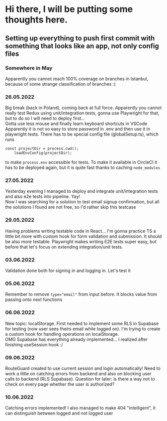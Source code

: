 # Hi there, I will be putting some thoughts here.

## Setting up everything to push first commit with something that looks like an app, not only config files

### Somewhere in May

Apparently you cannot reach 100% coverage on branches in Istanbul, because of some strange classification of branches :(
<br>

### 26.05.2022

Big break (back in Poland), coming back at full force. Apparently you cannot really test Redux using unit/integration tests, gonna use Playwright for that, but to do so I will need to deploy first...  
Gotta use less mouse and finally learn keyboard shortcuts in VSCode  
Apparently it is not so easy to store password in .env and then use it in playwright tests. There has to be special config file (globalSetup.ts), which runs

```
const projectDir = process.cwd();
	loadEnvConfig(projectDir);
```

to make `process.env` accessible for tests. To make it available in CircleCI it has to be deployed again, but it is quite fast thanks to caching `node_modules`

### 27.05.2022

Yesterday evening I managed to deploy and integrate unit/integration tests and also e2e tests into pipeline. Yay!  
Now I was searching for a solution to test email signup confirmation, but all the solutions I found are not free, so I'd rather skip this testcase

### 29.05.2022

Having problems writing testable code in React... I'm gonna practice TS a little bit more with custom hook for form validation and submission. It should be also more testable. Playwright makes writing E2E tests super easy, but before that let's focus on extending integration/unit tests.

### 03.06.2022

Validation done both for signing in and logging in. Let's test it

### 05.06.2022

Remember to remove `type="email"` from input before. It blocks value from passing onto next functions

### 06.06.2022

New topic: localStorage. First needed to implement some RLS in Supabase for testing (now user sees theirs email while logged on). I'm trying to create a custom hook for handling operations on localStorage.  
OMG Supabase has everything already implemented... I realized after finishing useSession hook :/

### 09.06.2022

RouteGuard created to use current session and login automatically! Need to work a little on catching errors from backend and also on blocking user calls to backend (RLS Supabase). Question for later: is there a way not to check on every page whether the user is authorized?

### 10.06.2022

Catching errors implemented! I also managed to make 404 "intelligent", it can distinguish between logged and not logged user
